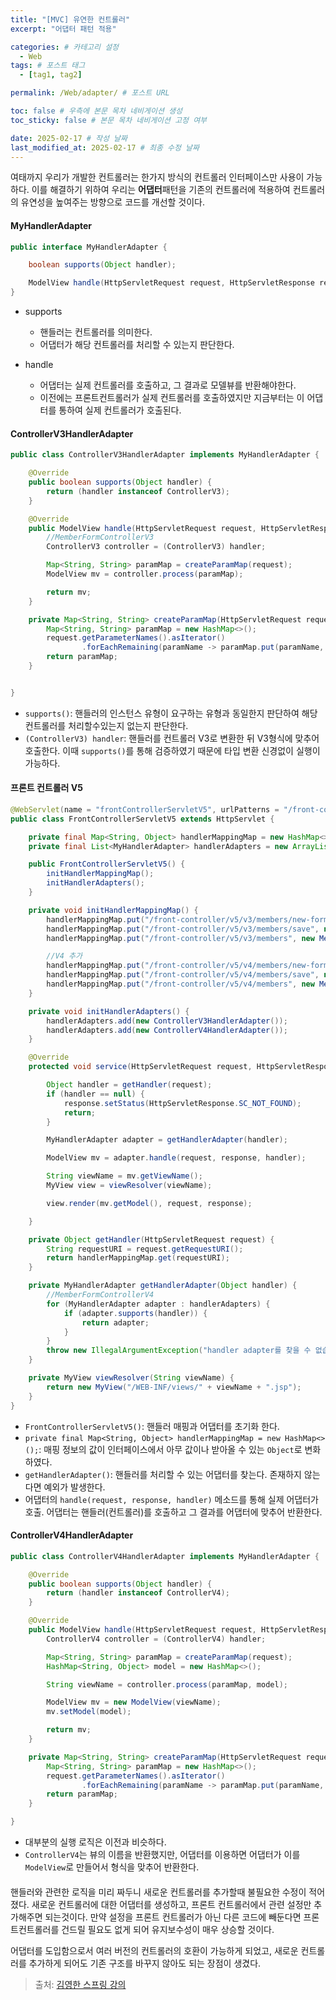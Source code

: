 ```yaml
---
title: "[MVC] 유연한 컨트롤러"
excerpt: "어댑터 패턴 적용"

categories: # 카테고리 설정
  - Web
tags: # 포스트 태그
  - [tag1, tag2]

permalink: /Web/adapter/ # 포스트 URL

toc: false # 우측에 본문 목차 네비게이션 생성
toc_sticky: false # 본문 목차 네비게이션 고정 여부

date: 2025-02-17 # 작성 날짜
last_modified_at: 2025-02-17 # 최종 수정 날짜
---
```


여태까지 우리가 개발한 컨트롤러는 한가지 방식의 컨트롤러 인터페이스만 사용이 가능하다.
이를 해결하기 위하여 우리는 **어댑터**패턴을 기존의 컨트롤러에 적용하여 컨트롤러의 유연성을 높여주는 방향으로 코드를 개선할 것이다.

#### MyHandlerAdapter
```java
public interface MyHandlerAdapter {

    boolean supports(Object handler);

    ModelView handle(HttpServletRequest request, HttpServletResponse response, Object handler) throws ServletException, IOException;
}
```
- supports
	
    - 핸들러는 컨트롤러를 의미한다.
    - 어댑터가 해당 컨트롤러를 처리할 수 있는지 판단한다.
- handle
	
    - 어댑터는 실제 컨트롤러를 호출하고, 그 결과로 모델뷰를 반환해야한다.
    - 이전에는 프론트컨트롤러가 실제 컨트롤러를 호출하였지만 지금부터는 이 어댑터를 통하여 실제 컨트롤러가 호출된다.
    
#### ControllerV3HandlerAdapter
```java
public class ControllerV3HandlerAdapter implements MyHandlerAdapter {

    @Override
    public boolean supports(Object handler) {
        return (handler instanceof ControllerV3);
    }

    @Override
    public ModelView handle(HttpServletRequest request, HttpServletResponse response, Object handler) throws ServletException, IOException {
        //MemberFormControllerV3
        ControllerV3 controller = (ControllerV3) handler;

        Map<String, String> paramMap = createParamMap(request);
        ModelView mv = controller.process(paramMap);

        return mv;
    }

    private Map<String, String> createParamMap(HttpServletRequest request) {
        Map<String, String> paramMap = new HashMap<>();
        request.getParameterNames().asIterator()
                .forEachRemaining(paramName -> paramMap.put(paramName, request.getParameter(paramName)));
        return paramMap;
    }


}
```
- `supports()`: 핸들러의 인스턴스 유형이 요구하는 유형과 동일한지 판단하여 해당 컨트롤러를 처리할수있는지 없는지 판단한다.
- `(ControllerV3) handler`: 핸들러를 컨트롤러 V3로 변환한 뒤 V3형식에 맞추어 호출한다. 이때 `supports()`를 통해 검증하였기 때문에 타입 변환 신경없이 실행이 가능하다.

#### 프론트 컨트롤러 V5

```java
@WebServlet(name = "frontControllerServletV5", urlPatterns = "/front-controller/v5/*")
public class FrontControllerServletV5 extends HttpServlet {

    private final Map<String, Object> handlerMappingMap = new HashMap<>();
    private final List<MyHandlerAdapter> handlerAdapters = new ArrayList<>();

    public FrontControllerServletV5() {
        initHandlerMappingMap();
        initHandlerAdapters();
    }

    private void initHandlerMappingMap() {
        handlerMappingMap.put("/front-controller/v5/v3/members/new-form", new MemberFormControllerV3());
        handlerMappingMap.put("/front-controller/v5/v3/members/save", new MemberSaveControllerV3());
        handlerMappingMap.put("/front-controller/v5/v3/members", new MemberListControllerV3());

        //V4 추가
        handlerMappingMap.put("/front-controller/v5/v4/members/new-form", new MemberFormControllerV4());
        handlerMappingMap.put("/front-controller/v5/v4/members/save", new MemberSaveControllerV4());
        handlerMappingMap.put("/front-controller/v5/v4/members", new MemberListControllerV4());
    }

    private void initHandlerAdapters() {
        handlerAdapters.add(new ControllerV3HandlerAdapter());
        handlerAdapters.add(new ControllerV4HandlerAdapter());
    }

    @Override
    protected void service(HttpServletRequest request, HttpServletResponse response) throws ServletException, IOException {

        Object handler = getHandler(request);
        if (handler == null) {
            response.setStatus(HttpServletResponse.SC_NOT_FOUND);
            return;
        }

        MyHandlerAdapter adapter = getHandlerAdapter(handler);

        ModelView mv = adapter.handle(request, response, handler);

        String viewName = mv.getViewName();
        MyView view = viewResolver(viewName);

        view.render(mv.getModel(), request, response);

    }

    private Object getHandler(HttpServletRequest request) {
        String requestURI = request.getRequestURI();
        return handlerMappingMap.get(requestURI);
    }

    private MyHandlerAdapter getHandlerAdapter(Object handler) {
        //MemberFormControllerV4
        for (MyHandlerAdapter adapter : handlerAdapters) {
            if (adapter.supports(handler)) {
                return adapter;
            }
        }
        throw new IllegalArgumentException("handler adapter를 찾을 수 없습니다. handler=" + handler);
    }

    private MyView viewResolver(String viewName) {
        return new MyView("/WEB-INF/views/" + viewName + ".jsp");
    }
}

```
- `FrontControllerServletV5()`: 핸들러 매핑과 어댑터를 초기화 한다.
- `private final Map<String, Object> handlerMappingMap = new HashMap<>();`: 매핑 정보의 값이 인터페이스에서 아무 값이나 받아올 수 있는 `Object`로 변화하였다.
- `getHandlerAdapter()`: 핸들러를 처리할 수 있는 어댑터를 찾는다. 존재하지 않는다면 예외가 발생한다.
- 어댑터의 `handle(request, response, handler)` 메소드를 통해 실제 어댑터가 호출. 어댑터는 핸들러(컨트롤러)를 호출하고 그 결과를 어댑터에 맞추어 반환한다.

#### ControllerV4HandlerAdapter
```java
public class ControllerV4HandlerAdapter implements MyHandlerAdapter {

    @Override
    public boolean supports(Object handler) {
        return (handler instanceof ControllerV4);
    }

    @Override
    public ModelView handle(HttpServletRequest request, HttpServletResponse response, Object handler) throws ServletException, IOException {
        ControllerV4 controller = (ControllerV4) handler;

        Map<String, String> paramMap = createParamMap(request);
        HashMap<String, Object> model = new HashMap<>();

        String viewName = controller.process(paramMap, model);

        ModelView mv = new ModelView(viewName);
        mv.setModel(model);

        return mv;
    }

    private Map<String, String> createParamMap(HttpServletRequest request) {
        Map<String, String> paramMap = new HashMap<>();
        request.getParameterNames().asIterator()
                .forEachRemaining(paramName -> paramMap.put(paramName, request.getParameter(paramName)));
        return paramMap;
    }

}
```
- 대부분의 실행 로직은 이전과 비슷하다.
- `ControllerV4`는 뷰의 이름을 반환했지만, 어댑터를 이용하면 어댑터가 이를 `ModelView`로 만들어서 형식을 맞추어 반환한다.

#### 



핸들러와 관련한 로직을 미리 짜두니 새로운 컨트롤러를 추가할때 불필요한 수정이 적어졌다.
새로운 컨트롤러에 대한 어댑터를 생성하고, 프론트 컨트롤러에서 관련 설정만 추가해주면 되는것이다.
만약 설정을 프론트 컨트롤러가 아닌 다른 코드에 빼둔다면 프론트컨트롤러를 건드릴 필요도 없게 되어 유지보수성이 매우 상승할 것이다.

어댑터를 도입함으로서 여러 버전의 컨트롤러의 호환이 가능하게 되었고, 새로운 컨트롤러를 추가하게 되어도 기존 구조를 바꾸지 않아도 되는 장점이 생겼다.

> 출처: [김영한 스프링 강의](https://www.inflearn.com/roadmaps/373)